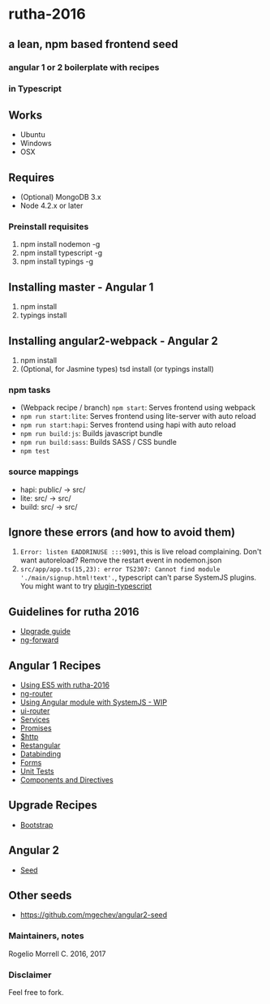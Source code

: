 # rutha-2016
## a lean, npm based frontend seed
### angular 1 or 2 boilerplate with recipes
### in Typescript


## Works

* Ubuntu
* Windows
* OSX

## Requires

* (Optional) MongoDB 3.x
* Node 4.2.x or later


### Preinstall requisites

1. npm install nodemon -g
2. npm install typescript -g
3. npm install typings -g

## Installing master - Angular 1

1. npm install
2. typings install

## Installing angular2-webpack - Angular 2

1. npm install
2. (Optional, for Jasmine types) tsd install (or typings install)

### npm tasks ###

* (Webpack recipe / branch) `npm start`: Serves frontend using webpack
* `npm run start:lite`: Serves frontend using lite-server with auto reload
* `npm run start:hapi`: Serves frontend using hapi with auto reload
* `npm run build:js`: Builds javascript bundle
* `npm run build:sass`: Builds SASS / CSS bundle
* `npm test`

### source mappings

* hapi: public/ -> src/
* lite: src/ -> src/
* build: src/ -> src/

## Ignore these errors (and how to avoid them)

1. `Error: listen EADDRINUSE :::9091`, this is live reload complaining. Don't want autoreload? Remove the restart event in nodemon.json
2. `src/app/app.ts(15,23): error TS2307: Cannot find module './main/signup.html!text'.`, typescript can't parse SystemJS plugins. You might want to try [plugin-typescript](https://github.com/frankwallis/plugin-typescript)

## Guidelines for rutha 2016

* [Upgrade guide](https://angular.io/docs/ts/latest/guide/upgrade.html)
* [ng-forward](https://github.com/ngUpgraders/ng-forward) 

## Angular 1 Recipes

* [Using ES5 with rutha-2016](https://github.com/molekilla/rutha-2016/tree/angular-es5)
* [ng-router](https://github.com/molekilla/rutha-2016/tree/angular-training-ngRoute)
* [Using Angular module with SystemJS - WIP](https://github.com/molekilla/rutha-2016/tree/angular-training-modules-di)
* [ui-router](https://github.com/molekilla/rutha-2016/tree/angular-training-ui-router)
* [Services](https://github.com/molekilla/rutha-2016/tree/angular-training-services)
* [Promises](https://github.com/molekilla/rutha-2016/tree/angular-training-promises)
* [$http](https://github.com/molekilla/rutha-2016/tree/angular-training-http)
* [Restangular](https://github.com/molekilla/rutha-2016/tree/angular-training-http-restangular)
* [Databinding](https://github.com/molekilla/rutha-2016/tree/angular-training-databinding)
* [Forms](https://github.com/molekilla/rutha-2016/tree/angular-training-form-validations)
* [Unit Tests](https://github.com/molekilla/rutha-2016/tree/angular-training-unit-tests)
* [Components and Directives](https://github.com/molekilla/rutha-2016/tree/angular-training-component-directives)

## Upgrade Recipes

* [Bootstrap](https://github.com/molekilla/rutha-2016/tree/angular2-training-upgrade-bootstrap)

## Angular 2
* [Seed](https://github.com/molekilla/rutha-2016/tree/angular2-webpack)

## Other seeds

* https://github.com/mgechev/angular2-seed


### Maintainers, notes ###
Rogelio Morrell C. 2016, 2017


### Disclaimer ###
Feel free to fork.
